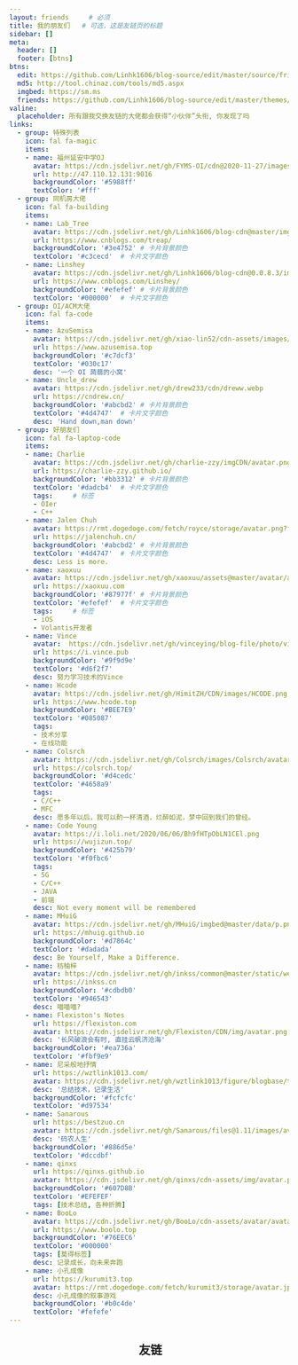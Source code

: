 ```yaml
---
layout: friends     # 必须
title: 我的朋友们   # 可选，这是友链页的标题
sidebar: []
meta:
  header: []
  footer: [btns]
btns:
  edit: https://github.com/Linhk1606/blog-source/edit/master/source/friends/index.md
  md5: http://tool.chinaz.com/tools/md5.aspx
  imgbed: https://sm.ms
  friends: https://github.com/Linhk1606/blog-source/edit/master/themes/volantis/layout/_partial/scripts.ejs
valine:
  placeholder: 所有跟我交换友链的大佬都会获得“小伙伴”头衔, 你发现了吗
links:
  - group: 特殊列表
    icon: fal fa-magic
    items:
    - name: 福州延安中学OJ
      avatar: https://cdn.jsdelivr.net/gh/FYMS-OI/cdn@2020-11-27/images/avatar.png
      url: http://47.110.12.131:9016
      backgroundColor: '#5988ff'
      textColor: '#fff'
  - group: 同机房大佬
    icon: fal fa-building
    items:
    - name: Lab_Tree
      avatar: https://cdn.jsdelivr.net/gh/Linhk1606/blog-cdn@master/img/Lab_Tree.png
      url: https://www.cnblogs.com/treap/
      backgroundColor: '#3e4752' # 卡片背景颜色
      textColor: '#c3cecd'  # 卡片文字颜色
    - name: Linshey
      avatar: https://cdn.jsdelivr.net/gh/Linhk1606/blog-cdn@0.0.8.3/img/Linshey.jpg
      url: https://www.cnblogs.com/Linshey/
      backgroundColor: '#efefef' # 卡片背景颜色
      textColor: '#000000'  # 卡片文字颜色
  - group: OI/ACM大佬
    icon: fal fa-code
    items:
    - name: AzuSemisa
      avatar: https://cdn.jsdelivr.net/gh/xiao-lin52/cdn-assets/images/avatar.webp
      url: https://www.azusemisa.top
      backgroundColor: '#c7dcf3'
      textColor: '#030c17'
      desc: '一个 OI 蒟蒻的小窝'
    - name: Uncle_drew
      avatar: https://cdn.jsdelivr.net/gh/drew233/cdn/dreww.webp
      url: https://cndrew.cn/
      backgroundColor: '#abcbd2' # 卡片背景颜色
      textColor: '#4d4747'  # 卡片文字颜色
      desc: 'Hand down,man down'
  - group: 好朋友们
    icon: fal fa-laptop-code
    items:
    - name: Charlie
      avatar: https://cdn.jsdelivr.net/gh/charlie-zzy/imgCDN/avatar.png
      url: https://charlie-zzy.github.io/
      backgroundColor: '#bb3312' # 卡片背景颜色
      textColor: '#dadcb4'  # 卡片文字颜色
      tags:     # 标签
      - OIer
      - C++
    - name: Jalen Chuh
      avatar: https://rmt.dogedoge.com/fetch/royce/storage/avatar.png?fmt=webp
      url: https://jalenchuh.cn/
      backgroundColor: '#abcbd2' # 卡片背景颜色
      textColor: '#4d4747'  # 卡片文字颜色
      desc: Less is more.
    - name: xaoxuu
      avatar: https://cdn.jsdelivr.net/gh/xaoxuu/assets@master/avatar/avatar.png
      url: https://xaoxuu.com
      backgroundColor: '#87977f' # 卡片背景颜色
      textColor: '#efefef'  # 卡片文字颜色
      tags:     # 标签
      - iOS
      - Volantis开发者
    - name: Vince
      avatar:  https://cdn.jsdelivr.net/gh/vinceying/blog-file/photo/vince_logo.jpg
      url: https://i.vince.pub
      backgroundColor: '#9f9d9e'
      textColor: '#d6f2f7'
      desc: 努力学习技术的Vince
    - name: Hcode
      avatar: https://cdn.jsdelivr.net/gh/HimitZH/CDN/images/HCODE.png
      url: https://www.hcode.top
      backgroundColor: '#BEE7E9'
      textColor: '#085087'
      tags:
      - 技术分享
      - 在线功能
    - name: Colsrch
      avatar: https://cdn.jsdelivr.net/gh/Colsrch/images/Colsrch/avatar.jpg
      url: https://colsrch.top/
      backgroundColor: '#d4cedc'
      textColor: '#4658a9'
      tags:
      - C/C++
      - MFC
      desc: 愿多年以后，我可以酌一杯清酒，烂醉如泥，梦中回到我们的曾经。
    - name: Code Young
      avatar: https://i.loli.net/2020/06/06/Bh9fHTpObLN1CEl.png
      url: https://wujizun.top/
      backgroundColor: '#425b79'
      textColor: '#f0fbc6'
      tags:
      - 5G
      - C/C++
      - JAVA
      - 前端
      desc: Not every moment will be remembered
    - name: MHuiG
      avatar: https://cdn.jsdelivr.net/gh/MHuiG/imgbed@master/data/p.png
      url: https://mhuig.github.io
      backgroundColor: '#d7864c'
      textColor: '#dadada'
      desc: Be Yourself, Make a Difference.
    - name: 枋柚梓
      avatar: https://cdn.jsdelivr.net/gh/inkss/common@master/static/web/avatar.jpg
      url: https://inkss.cn
      backgroundColor: '#cdbdb0'
      textColor: '#946543'
      desc: 喵喵喵?
    - name: Flexiston's Notes
      url: https://flexiston.com
      avatar: https://cdn.jsdelivr.net/gh/Flexiston/CDN/img/avatar.png
      desc: '长风破浪会有时, 直挂云帆济沧海'
      backgroundColor: '#ea736a'
      textColor: '#fbf9e9'
    - name: 尼采般地抒情
      url: https://wztlink1013.com/
      avatar: https://cdn.jsdelivr.net/gh/wztlink1013/figure/blogbase/touxiang.jpg
      desc: '总结技术，记录生活'
      backgroundColor: '#fcfcfc'
      textColor: '#d97534'
    - name: Sanarous
      url: https://bestzuo.cn
      avatar: https://cdn.jsdelivr.net/gh/Sanarous/files@1.11/images/avatar.jpeg
      desc: '码农人生'
      backgroundColor: '#886d5e'
      textColor: '#dccdbf'
    - name: qinxs
      url: https://qinxs.github.io
      avatar: https://cdn.jsdelivr.net/gh/qinxs/cdn-assets/img/avatar.png
      backgroundColor: '#607D8B'
      textColor: '#EFEFEF'
      tags: [技术总结, 各种折腾]
    - name: BooLo
      avatar: https://cdn.jsdelivr.net/gh/BooLo/cdn-assets/avatar/avatar.jpg
      url: https://www.boolo.top
      backgroundColor: '#76EEC6'
      textColor: '#000000'
      tags: [莫得标签]
      desc: 记录成长，向未来奔跑
    - name: 小孔成像
      url: https://kurumit3.top
      avatar: https://rmt.dogedoge.com/fetch/kurumit3/storage/avatar.jpg?fmt=webp
      desc: 小孔成像的叙事游戏
      backgroundColor: '#b0c4de'
      textColor: '#fefefe'
---
```


<h2><center><i class='fal fa-users fa-fw'></i>&nbsp;友链</center></h2>

<!-- more -->
